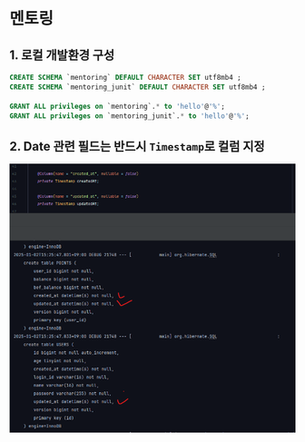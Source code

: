 # 멘토링

## 1. 로컬 개발환경 구성

```sql
CREATE SCHEMA `mentoring` DEFAULT CHARACTER SET utf8mb4 ;
CREATE SCHEMA `mentoring_junit` DEFAULT CHARACTER SET utf8mb4 ;

GRANT ALL privileges on `mentoring`.* to 'hello'@'%';
GRANT ALL privileges on `mentoring_junit`.* to 'hello'@'%';
```

## 2. Date 관련 필드는 반드시 `Timestamp`로 컬럼 지정

![img.png](img.png)
